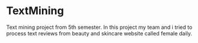 # TextMining
Text mining project from 5th semester. In this project my team and i tried to process text reviews from beauty and skincare website called female daily.
